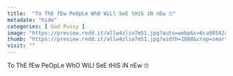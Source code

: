 ```yaml
---
title:  "To ThE fEw PeOpLe WhO WiLl SeE tHiS iN nEw 🙄"
metadate: "hide"
categories: [ God Pussy ]
image: "https://preview.redd.it/allw4zlio7m51.jpg?auto=webp&s=6ca98542ab598a1a6e8ba3f8edf37f0cefb0f63b"
thumb: "https://preview.redd.it/allw4zlio7m51.jpg?width=1080&crop=smart&auto=webp&s=db1e43136e50c02c2436c6dd0f60738074acff16"
visit: ""
---
```

To ThE fEw PeOpLe WhO WiLl SeE tHiS iN nEw 🙄
